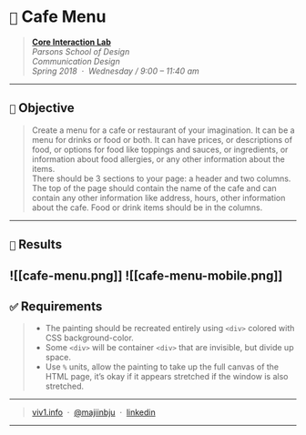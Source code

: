 # `📖` Cafe Menu
> **[Core Interaction Lab](https://github.com/majiinbju/core-interaction-2017)**<br>
> *Parsons School of Design<br>
> Communication Design<br>
> Spring 2018 &nbsp;&middot;&nbsp;
> Wednesday / 9:00 – 11:40 am*
> 
---
## `🎯` Objective
> Create a menu for a cafe or restaurant of your imagination. It can be a menu for drinks or food or both. It can have prices, or descriptions of food, or options for food like toppings and sauces, or ingredients, or information about food allergies, or any other information about the items.<br>
> There should be 3 sections to your page: a header and two columns.<br>
> The top of the page should contain the name of the cafe and can contain any other information like address, hours, other information about the cafe. Food or drink items should be in the columns.
---
## `🧪` Results
![[cafe-menu.png]]
![[cafe-menu-mobile.png]]
---
## `✅` Requirements
> - The painting should be recreated entirely using `<div>` colored with CSS background-color.
> - Some `<div>` will be container `<div>` that are invisible, but divide up space.
> - Use `%` units, allow the painting to take up the full canvas of the HTML page, it’s okay if it appears stretched if the window is also stretched. 
---
> [viv1.info](https://www.bajju.info) &nbsp;&middot;&nbsp;
> [@majiinbju](https://github.com/majiinbju) &nbsp;&middot;&nbsp;
> [linkedin](https://www.linkedin.com/in/vivek-bajaj/)
---
